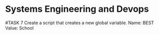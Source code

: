 # Systems Engineering and Devops
#TASK 7
Create a script that creates a new global variable.
Name: BEST
Value: School
